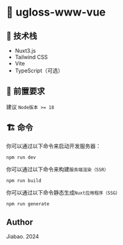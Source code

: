 # 🚀 ugloss-www-vue

## 🧰 技术栈

- Nuxt3.js
- Tailwind CSS
- Vite
- TypeScript（可选）

## 🎯 前置要求

建议 `Node版本 >= 18`

## 🏗️ 命令

你可以通过以下命令来启动开发服务器：

```
npm run dev
```

你可以通过以下命令来构建`服务端渲染（SSR）`

```
npm run build
```

你可以通过以下命令静态生成`Nuxt应用程序（SSG）`

```
npm run generate
```

## Author

Jiabao. 2024
